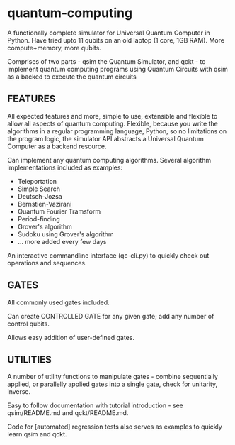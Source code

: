 # quantum-computing

A functionally complete simulator for Universal Quantum Computer in Python. Have tried upto 11 qubits on an old laptop (1 core, 1GB RAM). More compute+memory, more qubits.

Comprises of two parts - qsim the Quantum Simulator, and qckt - to implement quantum computing programs using Quantum Circuits with qsim as a backed to execute the quantum circuits


FEATURES
-------------------
All expected features and more, simple to use, extensible and flexible to allow all aspects of quantum computing. Flexible, because you write the algorithms in a regular programming language, Python, so no limitations on the program logic, the simulator API abstracts a Universal Quantum Computer as a backend resource.

Can implement any quantum computing algorithms. Several algorithm implementations included as examples:
* Teleportation
* Simple Search
* Deutsch-Jozsa
* Bernstien-Vazirani
* Quantum Fourier Tramsform
* Period-finding
* Grover's algorithm
* Sudoku using Grover's algorithm
* ... more added every few days

An interactive commandline interface (qc-cli.py) to quickly check out operations and sequences.


GATES
-------------------
All commonly used gates included.

Can create CONTROLLED GATE for any given gate; add any number of control qubits.

Allows easy addition of user-defined gates.


UTILITIES
-------------------
A number of utility functions to manipulate gates - combine sequentially applied, or parallelly applied gates into a single gate, check for unitarity, inverse.

Easy to follow documentation with tutorial introduction - see qsim/README.md and qckt/README.md.

Code for [automated] regression tests also serves as examples to quickly learn qsim and qckt.
